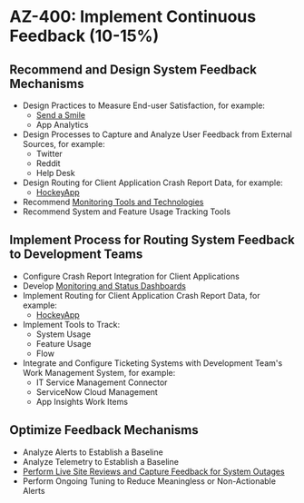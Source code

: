 # AZ-400: Implement Continuous Feedback (10-15%)
## Recommend and Design System Feedback Mechanisms
- Design Practices to Measure End-user Satisfaction, for example:
    - [Send a Smile](https://blogs.msdn.microsoft.com/devops/2018/10/26/azure-devops-feature-suggestions/)
    - App Analytics
- Design Processes to Capture and Analyze User Feedback from External Sources, for example:
    - Twitter
    - Reddit
    - Help Desk
- Design Routing for Client Application Crash Report Data, for example:
    - [HockeyApp](https://hockeyapp.net/features/crashreports/)
- Recommend [Monitoring Tools and Technologies](https://azure.microsoft.com/en-us/product-categories/management-tools/)
- Recommend System and Feature Usage Tracking Tools

## Implement Process for Routing System Feedback to Development Teams
- Configure Crash Report Integration for Client Applications
- Develop [Monitoring and Status Dashboards](https://docs.microsoft.com/en-us/azure/devops/report/dashboards/dashboards)
- Implement Routing for Client Application Crash Report Data, for example:
    - [HockeyApp](https://hockeyapp.net/features/crashreports/)
- Implement Tools to Track:
    - System Usage
    - Feature Usage
    - Flow
- Integrate and Configure Ticketing Systems with Development Team's Work Management System, for example:
    - IT Service Management Connector
    - ServiceNow Cloud Management
    - App Insights Work Items

## Optimize Feedback Mechanisms
- Analyze Alerts to Establish a Baseline
- Analyze Telemetry to Establish a Baseline
- [Perform Live Site Reviews and Capture Feedback for System Outages](https://docs.microsoft.com/en-us/azure/devops/learn/devops-at-microsoft/live-site-culture-and-reliability)
- Perform Ongoing Tuning to Reduce Meaningless or Non-Actionable Alerts